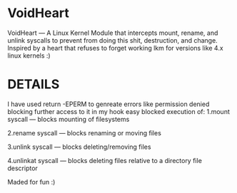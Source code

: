 # VoidHeart
VoidHeart — A Linux Kernel Module that intercepts mount, rename, and unlink syscalls to prevent from doing this shit, destruction, and change. Inspired by a heart that refuses to forget working lkm for versions like 4.x linux kernels :)

# DETAILS

I have used return -EPERM to genreate errors like permission denied blocking further access to it in my hook easy 
blocked execution of:
1.mount syscall — blocks mounting of filesystems

2.rename syscall — blocks renaming or moving files

3.unlink syscall — blocks deleting/removing files

4.unlinkat syscall — blocks deleting files relative to a directory file descriptor

Maded for fun :) 
